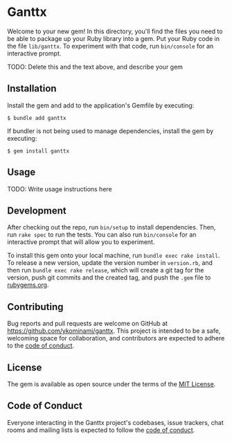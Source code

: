 # Ganttx

Welcome to your new gem! In this directory, you'll find the files you need to be able to package up your Ruby library into a gem. Put your Ruby code in the file `lib/ganttx`. To experiment with that code, run `bin/console` for an interactive prompt.

TODO: Delete this and the text above, and describe your gem

## Installation

Install the gem and add to the application's Gemfile by executing:

    $ bundle add ganttx

If bundler is not being used to manage dependencies, install the gem by executing:

    $ gem install ganttx

## Usage

TODO: Write usage instructions here

## Development

After checking out the repo, run `bin/setup` to install dependencies. Then, run `rake spec` to run the tests. You can also run `bin/console` for an interactive prompt that will allow you to experiment.

To install this gem onto your local machine, run `bundle exec rake install`. To release a new version, update the version number in `version.rb`, and then run `bundle exec rake release`, which will create a git tag for the version, push git commits and the created tag, and push the `.gem` file to [rubygems.org](https://rubygems.org).

## Contributing

Bug reports and pull requests are welcome on GitHub at https://github.com/ykominami/ganttx. This project is intended to be a safe, welcoming space for collaboration, and contributors are expected to adhere to the [code of conduct](https://github.com/ykominami/ganttx/blob/main/CODE_OF_CONDUCT.md).

## License

The gem is available as open source under the terms of the [MIT License](https://opensource.org/licenses/MIT).

## Code of Conduct

Everyone interacting in the Ganttx project's codebases, issue trackers, chat rooms and mailing lists is expected to follow the [code of conduct](https://github.com/ykominami/ganttx/blob/main/CODE_OF_CONDUCT.md).
